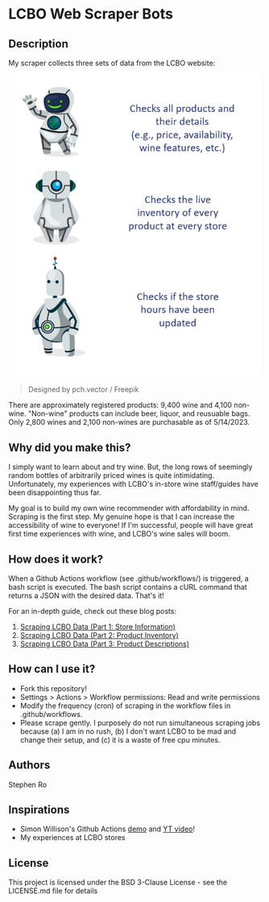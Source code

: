 # LCBO Web Scraper Bots

## Description

My scraper collects three sets of data from the LCBO website:

![](img/robots.png)
>Designed by pch.vector / Freepik

There are approximately registered products: 9,400 wine and 4,100 non-wine. "Non-wine" products can include beer, liquor, and reusuable bags. Only 2,800 wines and 2,100 non-wines are purchasable as of 5/14/2023. 

## Why did you make this?

I simply want to learn about and try wine. But, the long rows of seemingly random bottles of arbitrarily priced wines is quite intimidating. Unfortunately, my experiences with LCBO's in-store wine staff/guides have been disappointing thus far. 

My goal is to build my own wine recommender with affordability in mind. Scraping is the first step. My genuine hope is that I can increase the accessibility of wine to everyone! If I'm successful, people will have great first time experiences with wine, and LCBO's wine sales will boom. 

## How does it work?

When a Github Actions workflow (see .github/workflows/) is triggered, a bash script is executed. The bash script contains a cURL command that returns a JSON with the desired data. That's it! 

For an in-depth guide, check out these blog posts:

1. [Scraping LCBO Data (Part 1: Store Information)](https://royourboat.github.io/posts/2023-06-01-lcbo-scraper/)
2. [Scraping LCBO Data (Part 2: Product Inventory)](https://royourboat.github.io/posts/2023-06-10-lcbo-scraper/)
3. [Scraping LCBO Data (Part 3: Product Descriptions)](https://royourboat.github.io/posts/2023-06-17-lcbo-scraper/)

## How can I use it?

* Fork this repository! 
* Settings > Actions > Workflow permissions: Read and write permissions
* Modify the frequency (cron) of scraping in the workflow files in .github/workflows. 
* Please scrape gently. I purposely do not run simultaneous scraping jobs because (a) I am in no rush, (b) I don't want LCBO to be mad and change their setup, and (c) it is a waste of free cpu minutes. 

## Authors

Stephen Ro

## Inspirations

* Simon Willison's Github Actions [demo](https://github.com/simonw/ca-fires-history) and [YT video](https://www.youtube.com/watch?v=2CjA-03yK8I)!
* My experiences at LCBO stores


## License

This project is licensed under the BSD 3-Clause License - see the LICENSE.md file for details
